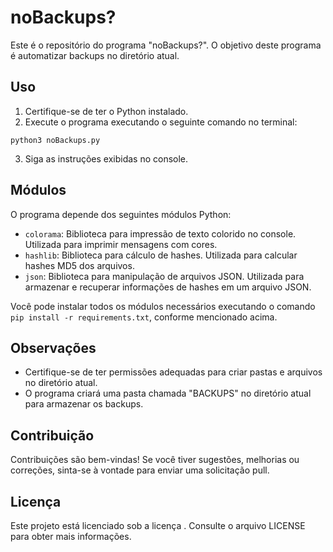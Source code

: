 # noBackups?

Este é o repositório do programa "noBackups?". O objetivo deste programa é automatizar backups no diretório atual.

## Uso

1. Certifique-se de ter o Python instalado.
2. Execute o programa executando o seguinte comando no terminal:
```
python3 noBackups.py
```

3. Siga as instruções exibidas no console.

## Módulos

O programa depende dos seguintes módulos Python:

- `colorama`: Biblioteca para impressão de texto colorido no console. Utilizada para imprimir mensagens com cores.
- `hashlib`: Biblioteca para cálculo de hashes. Utilizada para calcular hashes MD5 dos arquivos.
- `json`: Biblioteca para manipulação de arquivos JSON. Utilizada para armazenar e recuperar informações de hashes em um arquivo JSON.

Você pode instalar todos os módulos necessários executando o comando `pip install -r requirements.txt`, conforme mencionado acima.


## Observações

- Certifique-se de ter permissões adequadas para criar pastas e arquivos no diretório atual.
- O programa criará uma pasta chamada "BACKUPS" no diretório atual para armazenar os backups.

## Contribuição

Contribuições são bem-vindas! Se você tiver sugestões, melhorias ou correções, sinta-se à vontade para enviar uma solicitação pull.

## Licença

Este projeto está licenciado sob a licença . Consulte o arquivo LICENSE para obter mais informações.

